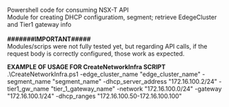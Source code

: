 Powershell code for consuming NSX-T API <br />
Module for creating DHCP configuratiom, segment; retrieve EdegeCluster and Tier1 gateway info <br />
<br />
**#######IMPORTANT#####**<br />
Modules/scrips were not fully tested yet, but regarding API calls, if the request body is correctly configured, those work as expected.


**EXAMPLE OF USAGE FOR CreateNetworkInfra SCRIPT** 
.\CreateNetworkInfra.ps1 -edge_cluster_name "edge_cluster_name" -segment_name "segment_name" -dhcp_server_address "172.16.100.2/24" -tier1_gw_name "tier_1_gateway_name" -network "172.16.100.0/24" -gateway "172.16.100.1/24" -dhcp_ranges "172.16.100.50-172.16.100.100"